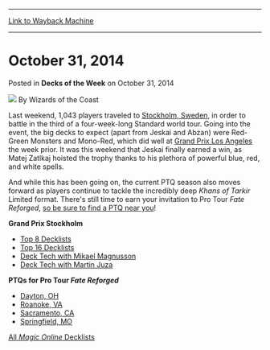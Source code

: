 
---
[Link to Wayback Machine](https://web.archive.org/web/20220814134039/https://magic.wizards.com/en/articles/archive/dotw/2014-10-31)

[_metadata_:author]:- "Wizards of the Coast"
[_metadata_:description]:- "Decks from Stockholm and recent PTQs."
[_metadata_:generator]:- "Drupal 7 (http://drupal.org)"
[_metadata_:node]:- "293546"
[_metadata_:publish_date]:- "2014-10-31"
[_metadata_:source]:- "div-main-content"
[_metadata_:title]:- "October 31, 2014"
[_metadata_:wayback_capture_timestamp]:- "2022-08-14 13:40:39"
[_metadata_:wayback_raw_url]:- "https://web.archive.org/web/20220814134039id_/https://magic.wizards.com/en/articles/archive/dotw/2014-10-31"
[_metadata_:wayback_url]:- "https://magic.wizards.com/en/articles/archive/dotw/2014-10-31"
---


October 31, 2014
================



 Posted in **Decks of the Week**
 on October 31, 2014 






![](https://media.magic.wizards.com/styles/auth_small/public/images/person/wizards_author.jpg)
By Wizards of the Coast











Last weekend, 1,043 players traveled to [Stockholm, Sweden](http://magic.wizards.com/en/events/coverage/gpsto14), in order to battle in the third of a four-week-long Standard world tour. Going into the event, the big decks to expect (apart from Jeskai and Abzan) were Red-Green Monsters and Mono-Red, which did well at [Grand Prix Los Angeles](http://magic.wizards.com/en/events/coverage/gpla14) the week prior. It was this weekend that Jeskai finally earned a win, as Matej Zatlkaj hoisted the trophy thanks to his plethora of powerful blue, red, and white spells.


And while this has been going on, the current PTQ season also moves forward as players continue to tackle the incredibly deep *Khans of Tarkir* Limited format. There's still time to earn your invitation to Pro Tour *Fate Reforged*, [so be sure to find a PTQ near you](http://magic.wizards.com/en/content/pro-tour-fate-reforged-qualifiers)!


**Grand Prix Stockholm**



* [Top 8 Decklists](http://magic.wizards.com/en/articles/archive/top-8-decklists-2014-10-26)
* [Top 16 Decklists](http://magic.wizards.com/en/events/coverage/gpsto14/top-16-decklists-2014-10-26)
* [Deck Tech with Mikael Magnusson](http://magic.wizards.com/en/events/coverage/gpsto14/deck-tech-dig-through-lightning-mikael-magnusson-2014-10-26)
* [Deck Tech with Martin Juza](http://magic.wizards.com/en/events/coverage/gpsto14/deck-tech-bw-aggro-martin-juza-2014-10-26)

**PTQs for Pro Tour *Fate Reforged***



* [Dayton, OH](/node/293511)
* [Roanoke, VA](/node/293476)
* [Sacramento, CA](/node/293501)
* [Springfield, MO](/node/293506)

[All *Magic Online*  Decklists](http://magic.wizards.com/en/gameinfo/products/magiconline/decklists)







